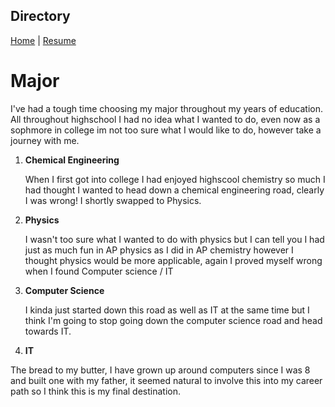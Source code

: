 ## Directory
[Home](https://github.com/keysor/ITFinal/blob/main/README.md) | [Resume](https://github.com/keysor/ITFinal/blob/main/Resume.md)

# Major
I've had a tough time choosing my major throughout my years of education. All throughout highschool I had no idea what I wanted to do, even now as a sophmore in college im not too sure what I would like to do, however take a journey with me.
1. **Chemical Engineering**

    When I first got into college I had enjoyed highscool chemistry so much I had thought I wanted to head down a chemical engineering road, clearly I was wrong! I shortly swapped to Physics.

2. **Physics**

    I wasn't too sure what I wanted to do with physics but I can tell you I had just as much fun in AP physics as I did in AP chemistry however I thought physics would be more applicable, again I proved myself wrong when I found Computer science / IT
  
3. **Computer Science**

    I kinda just started down this road as well as IT at the same time but I think I'm going to stop going down the computer science road and head towards IT.
 
 4. **IT**
  
  The bread to my butter, I have grown up around computers since I was 8 and built one with my father, it seemed natural to involve this into my career path so I think this is my final destination.
